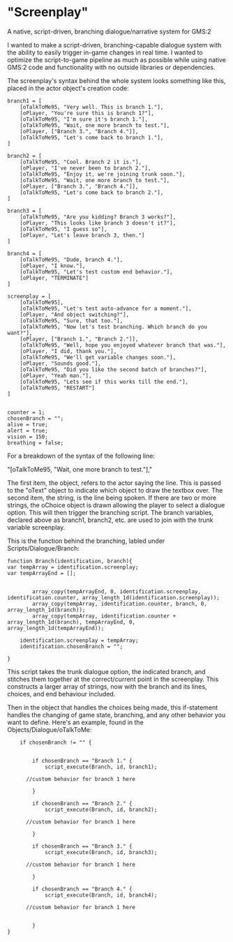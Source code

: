 # "Screenplay"
A native, script-driven, branching dialogue/narrative system for GMS:2

I wanted to make a script-driven, branching-capable dialogue system with the ability to easily trigger in-game changes in real time. I wanted to optimize the script-to-game pipeline as much as possible while using native GMS:2 code and functionality with no outside libraries or dependencies.

The screenplay's syntax behind the whole system looks something like this, placed in the actor object's creation code:

```
branch1 = [
	[oTalkToMe95, "Very well. This is branch 1."],
	[oPlayer, "You're sure this is branch 1?"],
	[oTalkToMe95, "I'm sure it's branch 1."],
	[oTalkToMe95, "Wait, one more branch to test."],
	[oPlayer, ["Branch 3.", "Branch 4."]],
	[oTalkToMe95, "Let's come back to branch 1."],
]

branch2 = [
	[oTalkToMe95, "Cool. Branch 2 it is."],
	[oPlayer, "I've never been to branch 2."],
	[oTalkToMe95, "Enjoy it, we're joining trunk soon."],
	[oTalkToMe95, "Wait, one more branch to test."],
	[oPlayer, ["Branch 3.", "Branch 4."]],
	[oTalkToMe95, "Let's come back to branch 2."],
]

branch3 = [
	[oTalkToMe95, "Are you kidding? Branch 3 works?"],
	[oPlayer, "This looks like branch 3 doesn't it?"],
	[oTalkToMe95, "I guess so"],
	[oPlayer, "Let's leave branch 3, then."]
]

branch4 = [
	[oTalkToMe95, "Dude, branch 4."],
	[oPlayer, "I know."],
	[oTalkToMe95, "Let's test custom end behavior."],
	[oPlayer, "TERMINATE"]
]

screenplay = [
    [oTalkToMe95],
    [oTalkToMe95, "Let's test auto-advance for a moment."],
    [oPlayer, "And object switching?"],
    [oTalkToMe95, "Sure, that too."],
    [oTalkToMe95, "Now let's test branching. Which branch do you want?"],
    [oPlayer, ["Branch 1.", "Branch 2."]],
    [oTalkToMe95, "Well, hope you enjoyed whatever branch that was."],
    [oPlayer, "I did, thank you."],
    [oTalkToMe95, "We'll get variable changes soon."],
    [oPlayer, "Sounds good."],
    [oTalkToMe95, "Did you like the second batch of branches?"],
    [oPlayer, "Yeah man."],
    [oTalkToMe95, "Lets see if this works till the end."],
    [oTalkToMe95, "RESTART"]
]


counter = 1;
chosenBranch = "";
alive = true;
alert = true;
vision = 150;
breathing = false;
```
For a breakdown of the syntax of the following line:

"[oTalkToMe95, "Wait, one more branch to test."],"

The first item, the object, refers to the actor saying the line. This is passed to the "oText" object to indicate which object to draw the textbox over. The second item, the string, is the line being spoken. If there are two or more strings, the oChoice object is drawn allowing the player to select a dialogue option. This will then trigger the branching script. The branch variables, declared above as branch1, branch2, etc. are used to join with the trunk variable screenplay.

This is the function behind the branching, labled under Scripts/Dialogue/Branch:



```
function Branch(identification, branch){
var tempArray = identification.screenplay;
var tempArrayEnd = [];


		array_copy(tempArrayEnd, 0, identification.screenplay, identification.counter, array_length_1d(identification.screenplay));
		array_copy(tempArray, identification.counter, branch, 0, array_length_1d(branch));
		array_copy(tempArray, identification.counter + array_length_1d(branch), tempArrayEnd, 0, array_length_1d(tempArrayEnd));
		
	identification.screenplay = tempArray;
	identification.chosenBranch = "";

}

```
This script takes the trunk dialogue option, the indicated branch, and stitches them together at the correct/current point in the screenplay. This constructs a larger array of strings, now with the branch and its lines, choices, and end behaviour included.

Then in the object that handles the choices being made, this if-statement handles the changing of game state, branching, and any other behavior you want to define. Here's an example, found in the Objects/Dialogue/oTalkToMe:

```
	if chosenBranch != "" {


	    if chosenBranch == "Branch 1." {
			script_execute(Branch, id, branch1);
      
      //custom behavior for branch 1 here
      
	    } 
	
		if chosenBranch == "Branch 2." {
			script_execute(Branch, id, branch2);
            
      //custom behavior for branch 1 here
      
	    }
	
	    if chosenBranch == "Branch 3." {
			script_execute(Branch, id, branch3);
            
      //custom behavior for branch 1 here
      
	    } 
	
		if chosenBranch == "Branch 4." {
			script_execute(Branch, id, branch4);
            
      //custom behavior for branch 1 here
      
		
		}
}

```
